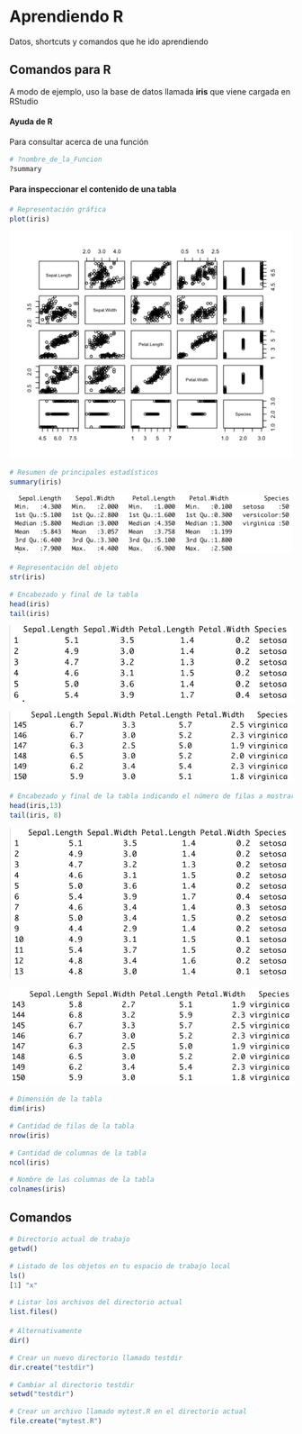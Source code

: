 # Aprendiendo R
Datos, shortcuts y comandos que he ido aprendiendo

## Comandos para R

A modo de ejemplo, uso la base de datos llamada **iris** que viene cargada en RStudio

#### Ayuda de R

Para consultar acerca de una función

```r
# ?nombre_de_la_Funcion
?summary
```

#### Para inspeccionar el contenido de una tabla


```r
# Representación gráfica
plot(iris)
```
![Gráfica_1](/img/Rplot_iris.png)

```r
# Resumen de principales estadísticos
summary(iris)
```
![Gráfica_2](/img/summary_iris.png)

```r
# Representación del objeto
str(iris)
```

```r
# Encabezado y final de la tabla
head(iris)
tail(iris)
```
![Gráfica_4](/img/head_iris.png)

![Gráfica_5](/img/tail_iris.png)

```r
# Encabezado y final de la tabla indicando el número de filas a mostrar
head(iris,13)
tail(iris, 8)
```
![Gráfica_6](/img/head_iris_13.png)

![Gráfica_7](/img/tail_iris_8.png)

```r
# Dimensión de la tabla
dim(iris)
```

```r
# Cantidad de filas de la tabla
nrow(iris)
```

```r
# Cantidad de columnas de la tabla
ncol(iris)
```

```r
# Nombre de las columnas de la tabla
colnames(iris)
```

## Comandos

```r
# Directorio actual de trabajo
getwd()
```

```r
# Listado de los objetos en tu espacio de trabajo local
ls()
[1] "x"
```

```r
# Listar los archivos del directorio actual  
list.files()

# Alternativamente 
dir()
```

```r
# Crear un nuevo directorio llamado testdir
dir.create("testdir")
```

```r
# Cambiar al directorio testdir
setwd("testdir")
```

```r
# Crear un archivo llamado mytest.R en el directorio actual
file.create("mytest.R")
```














